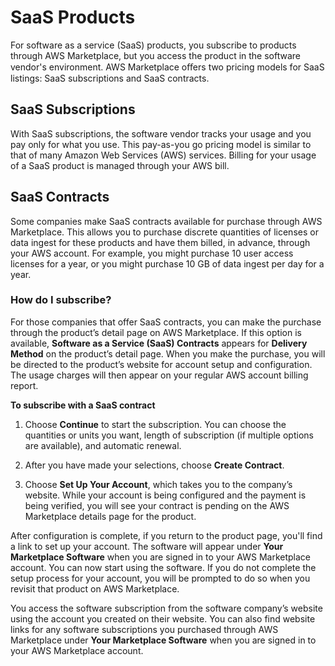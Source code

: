 # SaaS Products<a name="buyer-saas-products"></a>

 For software as a service \(SaaS\) products, you subscribe to products through AWS Marketplace, but you access the product in the software vendor's environment\. AWS Marketplace oﬀers two pricing models for SaaS listings: SaaS subscriptions and SaaS contracts\. 

## SaaS Subscriptions<a name="saas-subscriptions"></a>

 With SaaS subscriptions, the software vendor tracks your usage and you pay only for what you use\. This pay\-as\-you go pricing model is similar to that of many Amazon Web Services \(AWS\) services\. Billing for your usage of a SaaS product is managed through your AWS bill\. 

## SaaS Contracts<a name="buyer-saas-contracts"></a>

 Some companies make SaaS contracts available for purchase through AWS Marketplace\. This allows you to purchase discrete quantities of licenses or data ingest for these products and have them billed, in advance, through your AWS account\. For example, you might purchase 10 user access licenses for a year, or you might purchase 10 GB of data ingest per day for a year\. 

### How do I subscribe?<a name="how-do-i-subscribe"></a>

For those companies that offer SaaS contracts, you can make the purchase through the product’s detail page on AWS Marketplace\. If this option is available, **Software as a Service \(SaaS\) Contracts** appears for **Delivery Method** on the product’s detail page\. When you make the purchase, you will be directed to the product’s website for account setup and configuration\. The usage charges will then appear on your regular AWS account billing report\.

**To subscribe with a SaaS contract**

1.  Choose **Continue** to start the subscription\. You can choose the quantities or units you want, length of subscription \(if multiple options are available\), and automatic renewal\. 

1.  After you have made your selections, choose **Create Contract**\. 

1.  Choose **Set Up Your Account**, which takes you to the company’s website\. While your account is being configured and the payment is being verified, you will see your contract is pending on the AWS Marketplace details page for the product\.  

 After configuration is complete, if you return to the product page, you'll find a link to set up your account\. The software will appear under **Your Marketplace Software** when you are signed in to your AWS Marketplace account\. You can now start using the software\. If you do not complete the setup process for your account, you will be prompted to do so when you revisit that product on AWS Marketplace\. 

You access the software subscription from the software company’s website using the account you created on their website\. You can also find website links for any software subscriptions you purchased through AWS Marketplace under **Your Marketplace Software** when you are signed in to your AWS Marketplace account\. 